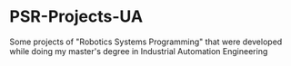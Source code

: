# PSR-Projects-UA
Some projects of "Robotics Systems Programming"  that were developed while doing my master's degree in Industrial Automation Engineering
